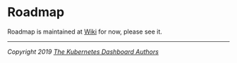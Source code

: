# Roadmap

Roadmap is maintained at [Wiki](https://github.com/CAPS-Cloud/dashboard/wiki/Roadmap) for now, please see it.

----
_Copyright 2019 [The Kubernetes Dashboard Authors](https://github.com/CAPS-Cloud/dashboard/graphs/contributors)_
